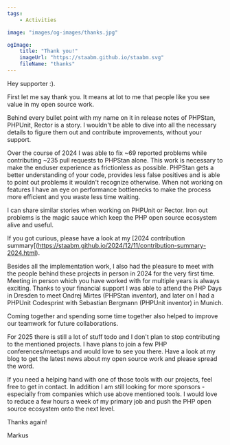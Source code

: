 ```yaml
---
tags:
    - Activities

image: "images/og-images/thanks.jpg"

ogImage:
    title: "Thank you!"
    imageUrl: "https://staabm.github.io/staabm.svg"
    fileName: "thanks"
---
```


Hey supporter :).

First let me say thank you.
It means at lot to me that people like you see value in my open source work.

Behind every bullet point with my name on it in release notes of PHPStan, PHPUnit, Rector is a story.
I wouldn't be able to dive into all the necessary details to figure them out and contribute improvements, without your support.

Over the course of 2024 I was able to fix ~69 reported problems while contributing ~235 pull requests to PHPStan alone.
This work is necessary to make the enduser experience as frictionless as possible.
PHPStan gets a better understanding of your code, provides less false positives and is able to point out problems it wouldn't recognize otherwise.
When not working on features I have an eye on performance bottlenecks to make the process more efficient and you waste less time waiting.

I can share similar stories when working on PHPUnit or Rector.
Iron out problems is the magic sauce which keep the PHP open source ecosystem alive and useful.

If you got curious, please have a look at my [2024 contribution summary[(https://staabm.github.io/2024/12/11/contribution-summary-2024.html).

Besides all the implementation work, I also had the pleasure to meet with the people behind these projects in person in 2024 for the very first time.
Meeting in person which you have worked with for multiple years is always exciting.
Thanks to your financial support I was able to attend the PHP Days in Dresden to meet Ondrej Mirtes (PHPStan inventor),
and later on I had a PHPUnit Codesprint with Sebastian Bergmann (PHPUnit inventor) in Munich.

Coming together and spending some time together also helped to improve our teamwork for future collaborations.

For 2025 there is still a lot of stuff todo and I don't plan to stop contributing to the mentioned projects.
I have plans to join a few PHP conferences/meetups and would love to see you there.
Have a look at my blog to get the latest news about my open source work and please spread the word.

If you need a helping hand with one of those tools with our projects, feel free to get in contact.
In addition I am still looking for more sponsors - especially from companies which use above mentioned tools.
I would love to reduce a few hours a week of my primary job and push the PHP open source ecosystem onto the next level.

Thanks again!

Markus

